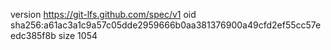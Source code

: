 version https://git-lfs.github.com/spec/v1
oid sha256:a61ac3a1c9a57c05dde2959666b0aa381376900a49cfd2ef55cc57eedc385f8b
size 1054
